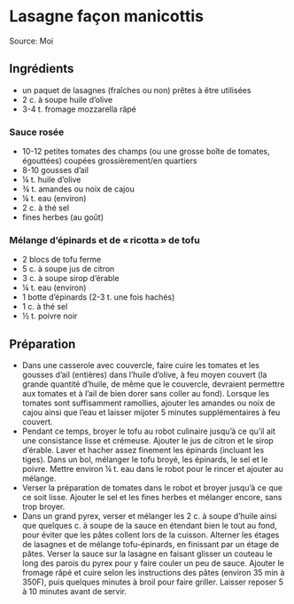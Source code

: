 # Lasagne façon manicottis
Source: Moi

## Ingrédients
* un paquet de lasagnes (fraîches ou non) prêtes à être utilisées
* 2 c. à soupe huile d’olive
* 3-4 t. fromage mozzarella râpé

### Sauce rosée
* 10-12 petites tomates des champs (ou une grosse boîte de tomates, égouttées) coupées grossièrement/en quartiers
* 8-10 gousses d’ail
* ¼ t. huile d’olive
* ¾ t. amandes ou noix de cajou
* ¼ t. eau (environ)
* 2 c. à thé sel
* fines herbes (au goût)

### Mélange d’épinards et de « ricotta » de tofu
* 2 blocs de tofu ferme
* 5 c. à soupe jus de citron
* 3 c. à soupe sirop d’érable
* ¼ t. eau (environ)
* 1 botte d’épinards (2-3 t. une fois hachés)
* 1 c. à thé sel
* ½ t. poivre noir

## Préparation
* Dans une casserole avec couvercle, faire cuire les tomates et les gousses d’ail (entières) dans l’huile d’olive, à feu moyen couvert (la grande quantité d’huile, de même que le couvercle, devraient permettre aux tomates et à l’ail de bien dorer sans coller au fond). Lorsque les tomates sont suffisamment ramollies, ajouter les amandes ou noix de cajou ainsi que l’eau et laisser mijoter 5 minutes supplémentaires à feu couvert.
* Pendant ce temps, broyer le tofu au robot culinaire jusqu’à ce qu’il ait une consistance lisse et crémeuse. Ajouter le jus de citron et le sirop d’érable. Laver et hacher assez finement les épinards (incluant les tiges). Dans un bol, mélanger le tofu broyé, les épinards, le sel et le poivre. Mettre environ ¼ t. eau dans le robot pour le rincer et ajouter au mélange.
* Verser la préparation de tomates dans le robot et broyer jusqu’à ce que ce soit lisse. Ajouter le sel et les fines herbes et mélanger encore, sans trop broyer.
* Dans un grand pyrex, verser et mélanger les 2 c. à soupe d’huile ainsi que quelques c. à soupe de la sauce en étendant bien le tout au fond, pour éviter que les pâtes collent lors de la cuisson. Alterner les étages de lasagnes et de mélange tofu-épinards, en finissant par un étage de pâtes. Verser la sauce sur la lasagne en faisant glisser un couteau le long des parois du pyrex pour y faire couler un peu de sauce. Ajouter le fromage râpé et cuire selon les instructions des pâtes (environ 35 min à 350F), puis quelques minutes à broil pour faire griller. Laisser reposer 5 à 10 minutes avant de servir.